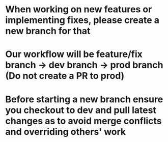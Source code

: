 # When working on new features or implementing fixes, please create a new branch for that
# Our workflow will be feature/fix branch -> dev branch -> prod branch (Do not create a PR to prod)
# Before starting a new branch ensure you checkout to dev and pull latest changes as to avoid merge conflicts and overriding others' work